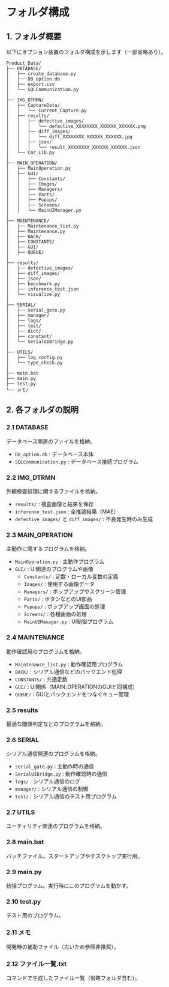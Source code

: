 # フォルダ構成

## 1. フォルダ概要

以下にオプション装置のフォルダ構成を示します（一部省略あり）。

```
Product_Data/
├── DATABASE/
│   ├── create_database.py
│   ├── DB_option.db
│   ├── export.csv
│   └── SQLCommunication.py
│
├── IMG_DTRMN/
│   ├── CaptureData/
│   │   └── Current_Capture.py
│   ├── results/
│   │   ├── defective_images/
│   │   │   └── defective_XXXXXXXX_XXXXXX_XXXXXX.png
│   │   ├── diff_images/
│   │   │   └── diff_XXXXXXXX_XXXXXX_XXXXXX.jpg
│   │   ├── json/
│   │   │   └── result_XXXXXXXX_XXXXXX_XXXXXX.json
│   └── Cmr_Lib.py
│
├── MAIN_OPERATION/
│   ├── MainOperation.py
│   ├── GUI/
│   │   ├── Constants/
│   │   ├── Images/
│   │   ├── Managers/
│   │   ├── Parts/
│   │   ├── Popups/
│   │   ├── Screens/
│   │   └── MainUIManager.py
│
├── MAINTENANCE/
│   ├── Maintenance_list.py
│   ├── Maintenance.py
│   ├── BACK/
│   ├── CONSTANTS/
│   ├── GUI/
│   ├── QUEUE/
│
├── results/
│   ├── defective_images/
│   ├── diff_images/
│   ├── json/
│   ├── benchmark.py
│   ├── inference_test.json
│   └── visualize.py
│
├── SERIAL/
│   ├── serial_gate.py
│   ├── manager/
│   ├── logs/
│   ├── test/
│   ├── dict/
│   ├── constant/
│   └── SerialUIBridge.py
│
├── UTILS/
│   ├── log_config.py
│   └── type_check.py
│
├── main.bat
├── main.py
├── test.py
└── メモ/
```

## 2. 各フォルダの説明

### 2.1 DATABASE
データベース関連のファイルを格納。
- `DB_option.db` : データベース本体
- `SQLCommunication.py` : データベース接続プログラム

### 2.2 IMG_DTRMN
外観検査処理に関するファイルを格納。
- `results/` : 検査画像と結果を保存
- `inference_test.json` : 全推論結果（MAE）
- `defective_images/` と `diff_images/` : 不良発生時のみ生成

### 2.3 MAIN_OPERATION
主動作に関するプログラムを格納。
- `MainOperation.py` : 主動作プログラム
- `GUI/` : UI関連のプログラムや画像
  - `Constants/` : 定数・ローカル変数の定義
  - `Images/` : 使用する画像データ
  - `Managers/` : ポップアップやスクリーン管理
  - `Parts/` : ボタンなどのUI部品
  - `Popups/` : ポップアップ画面の処理
  - `Screens/` : 各種画面の処理
  - `MainUIManager.py` : UI制御プログラム

### 2.4 MAINTENANCE
動作確認用のプログラムを格納。
- `Maintenance_list.py` : 動作確認用プログラム
- `BACK/` : シリアル通信などのバックエンド処理
- `CONSTANTS/` : 共通定数
- `GUI/` : UI関係（MAIN_OPERATIONのGUIと同構成）
- `QUEUE/` : GUIとバックエンドをつなぐキュー管理

### 2.5 results
最適な閾値判定などのプログラムを格納。

### 2.6 SERIAL
シリアル通信関連のプログラムを格納。
- `serial_gate.py` : 主動作時の通信
- `SerialUIBridge.py` : 動作確認時の通信
- `logs/` : シリアル通信のログ
- `manager/` : シリアル通信の制御
- `test/` : シリアル通信のテスト用プログラム

### 2.7 UTILS
ユーティリティ関連のプログラムを格納。

### 2.8 main.bat
バッチファイル。スタートアップやデスクトップ実行用。

### 2.9 main.py
統括プログラム。実行時にこのプログラムを動かす。

### 2.10 test.py
テスト用のプログラム。

### 2.11 メモ
開発時の補助ファイル（古いため参照非推奨）。

### 2.12 ファイル一覧.txt
コマンドで生成したファイル一覧（省略フォルダ含む）。

